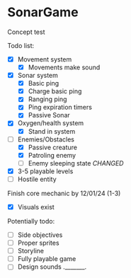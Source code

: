# SonarGame
Concept test

Todo list:
- [x] Movement system
  - [x] Movements make sound
- [x] Sonar system
  - [x] Basic ping
  - [x] Charge basic ping
  - [x] Ranging ping
  - [x] Ping expiration timers
  - [x] Passive Sonar
- [x] Oxygen/health system
  - [x] Stand in system
- [ ] Enemies/Obstacles
  - [x] Passive creature
  - [x] Patroling enemy
  - [ ] Enemy sleeping state *CHANGED*
- [x] 3-5 playable levels
- [ ] Hostile entity

Finish core mechanic by 12/01/24 (1-3)
- [x] Visuals exist

Potentially todo:
- [ ] Side objectives
- [ ] Proper sprites
- [ ] Storyline
- [ ] Fully playable game
- [ ] Design sounds ._______.

